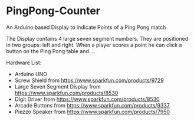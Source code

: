 # PingPong-Counter
An Arduino based Display to indicate Points of a Ping Pong match

The Display contains 4 large seven segment numbers. They are positioned in two groups: left and right.
When a player scores a point he can click a button on the Ping Pong table and ...


Hardware List:
- Arduino UNO
- Screw Shield from https://www.sparkfun.com/products/9729
- Large Seven Segment Display from https://www.sparkfun.com/products/8530
- Digit Driver from https://www.sparkfun.com/products/8530
- Arcade Buttons from https://www.sparkfun.com/products/9337
- Piezzo Speaker from https://www.sparkfun.com/products/7950
